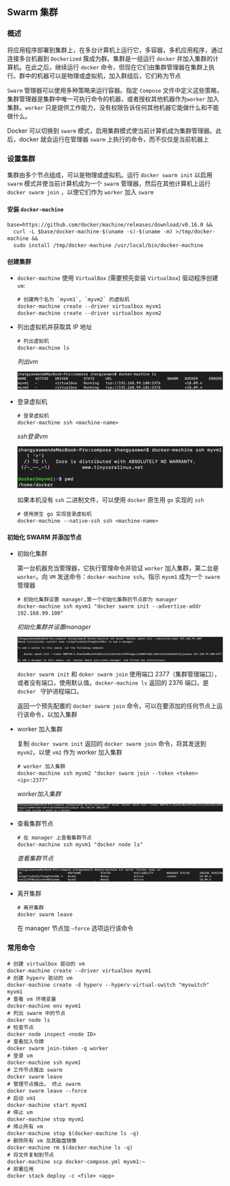 ## Swarm 集群

### 概述

将应用程序部署到集群上，在多台计算机上运行它，多容器，多机应用程序，通过连接多台机器到 `Dockerized` 簇成为群。集群是一组运行 `docker` 并加入集群的计算机。在此之后，继续运行 `docker` 命令，但现在它们由集群管理器在集群上执行。群中的机器可以是物理或虚拟机，加入群组后，它们称为节点

`Swarm` 管理器可以使用多种策略来运行容器。指定 `Compose` 文件中定义这些策略，集群管理器是集群中唯一可执行命令的机器，或者授权其他机器作为`worker` 加入集群。`worker` 只是提供工作能力，没有权限告诉任何其他机器它能做什么和不能做什么。

Docker 可以切换到 `swarm` 模式，启用集群模式使当前计算机成为集群管理器。此后，docker 就会运行在管理器 `swarm` 上执行的命令，而不仅仅是当前机器上

### 设置集群

集群由多个节点组成，可以是物理或虚拟机。运行 `docker swarm init` 以启用 `swarm` 模式并使当前计算机成为一个 `swarm` 管理器，然后在其他计算机上运行 `docker swarm join` ，以使它们作为 `worker` 加入 `swarm`

#### 安装 `docker-machine`

```shell
base=https://github.com/docker/machine/releases/download/v0.16.0 &&
  curl -L $base/docker-machine-$(uname -s)-$(uname -m) >/tmp/docker-machine &&
  sudo install /tmp/docker-machine /usr/local/bin/docker-machine
```

#### 创建集群

* `docker-machine`  使用 `VirtualBox` (需要预先安装 `Virtualbox`) 驱动程序创建 `vm`:

  ```shell
  # 创建两个名为 `myvm1`, `myvm2` 的虚拟机
  docker-machine create --driver virtualbox myvm1
  docker-machine create --driver virtualbox myvm2
  ```

* 列出虚拟机并获取其 IP 地址

  ```shell
  # 列出虚拟机
  docker-machine ls
  ```

  *列出vm*

  ![](./Images/docker-machine列出虚拟机.png)

* 登录虚拟机

  ```shell
  # 登录虚拟机
  docker-machine ssh <machine-name>
  ```

  *ssh登录vm*

  ![](./Images/docker-machine登录.png)

  如果本机没有 `ssh` 二进制文件，可以使用 `docker` 原生用 `go` 实现的 `ssh`

  ```shell
  # 使用原生 go 实现登录虚拟机
  docker-machine --native-ssh ssh <machine-name>
  ```

#### 初始化 SWARM 并添加节点

* 初始化集群

  第一台机器充当管理器，它执行管理命令并验证 `worker` 加入集群，第二台是 `worker`。向 `VM` 发送命令：`docker-machine ssh`。指示 `myvm1` 成为一个 `swarm` 管理器 	

  ```shell
  # 初始化集群设置 manager,第一个初始化集群的节点即为 manager
  docker-machine ssh myvm1 "docker swarm init --advertise-addr 192.168.99.100"
  ```

  *初始化集群并设置manager*

  ![](./Images/初始化集群并设置manager.png)

  `docker swarm init` 和 `doker swarm join` 使用端口 2377（集群管理端口），或者没有端口，使用默认值。`docker-machine ls` 返回的 2376 端口，是 `docker ` 守护进程端口。

  返回一个预先配置的 `docker swarm join` 命令，可以在要添加的任何节点上运行该命令，以加入集群

* worker 加入集群

  复制 `docker swarm init` 返回的 `docker swarm join` 命令，将其发送到 `myvm2`，以使 `vm2` 作为 worker 加入集群

  ```shell
  # worker 加入集群
  docker-machine ssh myvm2 "docker swarm join --token <token> <ip>:2377"
  ```

  *worker加入集群*

  ![](./Images/worker加入集群.png)

* 查看集群节点

  ```shell
  # 在 manager 上查看集群节点
  docker-machine ssh myvm1 "docker node ls"
  ```

  *查看集群节点*

  ![](./Images/查看集群节点.png)

* 离开集群

  ```shell
  # 离开集群
  docker swarm leave
  ```

  在 manager 节点加 `—force` 选项运行该命令

### 常用命令

```shell
# 创建 virtualbox 驱动的 vm
docker-machine create --driver virtualbox myvm1
# 创建 hyperv 驱动的 vm
docker-machine create -d hyperv --hyperv-virtual-switch "myswitch" myvm1
# 查看 vm 环境变量
docker-machine env myvm1
# 列出 swarm 中的节点
docker node ls
# 检查节点
docker node inspect <node ID>
# 查看加入令牌
docker swarm join-token -q worker
# 登录 vm
docker-machine ssh myvm1
# 工作节点推出 swarm
docker swarm leave
# 管理节点推出， 终止 swarm
docker swarm leave --force
# 启动 vm1
docker-machine start myvm1
# 停止 vm
docker-machine stop myvm1
# 停止所有 vm
docker-machine stop $(docker-machine ls -q)
# 删除所有 vm 及其磁盘镜像
docker-machine rm $(docker-machine ls -q)
# 将文件复制到节点
docker-machine scp docker-compose.yml myvm1:~
# 部署应用
docker stack deploy -c <file> <app>
```

